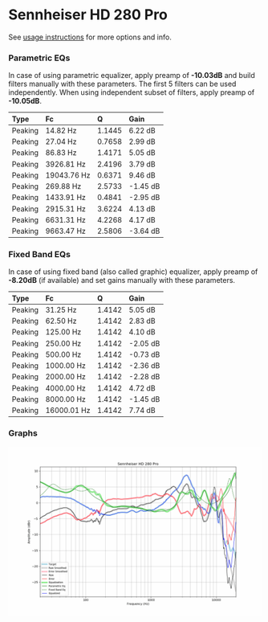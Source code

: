 # Sennheiser HD 280 Pro
See [usage instructions](https://github.com/jaakkopasanen/AutoEq#usage) for more options and info.

### Parametric EQs
In case of using parametric equalizer, apply preamp of **-10.03dB** and build filters manually
with these parameters. The first 5 filters can be used independently.
When using independent subset of filters, apply preamp of **-10.05dB**.

| Type    | Fc          |      Q | Gain     |
|:--------|:------------|:-------|:---------|
| Peaking | 14.82 Hz    | 1.1445 | 6.22 dB  |
| Peaking | 27.04 Hz    | 0.7658 | 2.99 dB  |
| Peaking | 86.83 Hz    | 1.4171 | 5.05 dB  |
| Peaking | 3926.81 Hz  | 2.4196 | 3.79 dB  |
| Peaking | 19043.76 Hz | 0.6371 | 9.46 dB  |
| Peaking | 269.88 Hz   | 2.5733 | -1.45 dB |
| Peaking | 1433.91 Hz  | 0.4841 | -2.95 dB |
| Peaking | 2915.31 Hz  | 3.6224 | 4.13 dB  |
| Peaking | 6631.31 Hz  | 4.2268 | 4.17 dB  |
| Peaking | 9663.47 Hz  | 2.5806 | -3.64 dB |

### Fixed Band EQs
In case of using fixed band (also called graphic) equalizer, apply preamp of **-8.20dB**
(if available) and set gains manually with these parameters.

| Type    | Fc          |      Q | Gain     |
|:--------|:------------|:-------|:---------|
| Peaking | 31.25 Hz    | 1.4142 | 5.05 dB  |
| Peaking | 62.50 Hz    | 1.4142 | 2.83 dB  |
| Peaking | 125.00 Hz   | 1.4142 | 4.10 dB  |
| Peaking | 250.00 Hz   | 1.4142 | -2.05 dB |
| Peaking | 500.00 Hz   | 1.4142 | -0.73 dB |
| Peaking | 1000.00 Hz  | 1.4142 | -2.36 dB |
| Peaking | 2000.00 Hz  | 1.4142 | -2.28 dB |
| Peaking | 4000.00 Hz  | 1.4142 | 4.72 dB  |
| Peaking | 8000.00 Hz  | 1.4142 | -1.45 dB |
| Peaking | 16000.01 Hz | 1.4142 | 7.74 dB  |

### Graphs
![](./Sennheiser%20HD%20280%20Pro.png)